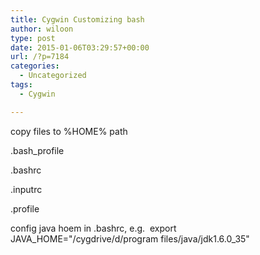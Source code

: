 ```yaml
---
title: Cygwin Customizing bash
author: wiloon
type: post
date: 2015-01-06T03:29:57+00:00
url: /?p=7184
categories:
  - Uncategorized
tags:
  - Cygwin

---
```

copy files to %HOME% path

.bash_profile

.bashrc

.inputrc

.profile


config java hoem in .bashrc, e.g.  export JAVA\_HOME="/cygdrive/d/program files/java/jdk1.6.0\_35"